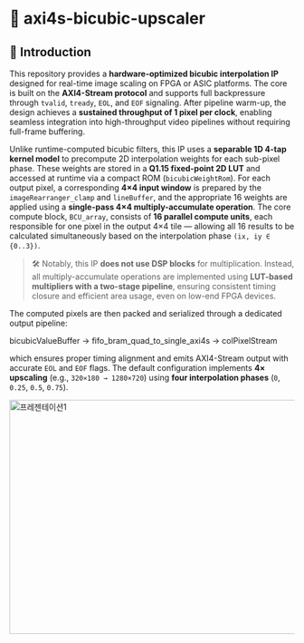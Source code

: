 # 🔷 axi4s-bicubic-upscaler

## 🧩 Introduction

This repository provides a **hardware-optimized bicubic interpolation IP** designed for real-time image scaling on FPGA or ASIC platforms. The core is built on the **AXI4-Stream protocol** and supports full backpressure through `tvalid`, `tready`, `EOL`, and `EOF` signaling. After pipeline warm-up, the design achieves a **sustained throughput of 1 pixel per clock**, enabling seamless integration into high-throughput video pipelines without requiring full-frame buffering.

Unlike runtime-computed bicubic filters, this IP uses a **separable 1D 4-tap kernel model** to precompute 2D interpolation weights for each sub-pixel phase. These weights are stored in a **Q1.15 fixed-point 2D LUT** and accessed at runtime via a compact ROM (`bicubicWeightRom`). For each output pixel, a corresponding **4×4 input window** is prepared by the `imageRearranger_clamp` and `lineBuffer`, and the appropriate 16 weights are applied using a **single-pass 4×4 multiply-accumulate operation**. The core compute block, `BCU_array`, consists of **16 parallel compute units**, each responsible for one pixel in the output 4×4 tile — allowing all 16 results to be calculated simultaneously based on the interpolation phase `(ix, iy ∈ {0..3})`.

> 🛠️ Notably, this IP **does not use DSP blocks** for multiplication. Instead, all multiply-accumulate operations are implemented using **LUT-based multipliers with a two-stage pipeline**, ensuring consistent timing closure and efficient area usage, even on low-end FPGA devices.

The computed pixels are then packed and serialized through a dedicated output pipeline:

bicubicValueBuffer
→ fifo_bram_quad_to_single_axi4s
→ colPixelStream

which ensures proper timing alignment and emits AXI4-Stream output with accurate `EOL` and `EOF` flags. The default configuration implements **4× upscaling** (e.g., `320×180 → 1280×720`) using **four interpolation phases** (`0`, `0.25`, `0.5`, `0.75`).


<img width="1280" height="413" alt="프레젠테이션1" src="https://github.com/user-attachments/assets/0d7109ab-7017-40d2-9f47-b4984aaefaa7" />
